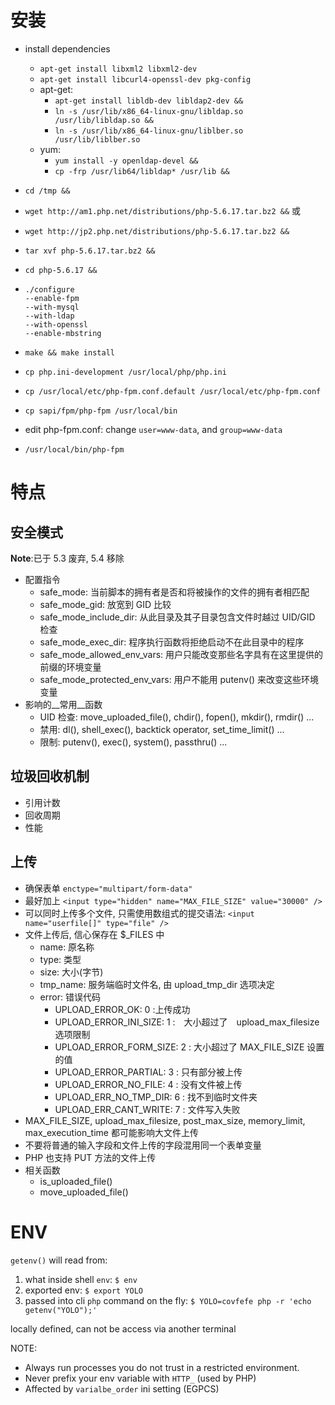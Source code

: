 # 安装
- install dependencies
    + `apt-get install libxml2 libxml2-dev`
    + `apt-get install libcurl4-openssl-dev pkg-config`
    + apt-get:
        * `apt-get install libldb-dev libldap2-dev &&`
        * `ln -s /usr/lib/x86_64-linux-gnu/libldap.so /usr/lib/libldap.so &&`
        * `ln -s /usr/lib/x86_64-linux-gnu/liblber.so /usr/lib/liblber.so`
    + yum:
        * `yum install -y openldap-devel &&`
        * `cp -frp /usr/lib64/libldap* /usr/lib &&`


- `cd /tmp &&`
- `wget http://am1.php.net/distributions/php-5.6.17.tar.bz2 &&` 或
- `wget http://jp2.php.net/distributions/php-5.6.17.tar.bz2 &&`
- `tar xvf php-5.6.17.tar.bz2 &&`
- `cd php-5.6.17 &&`
-
    ```
    ./configure
    --enable-fpm
    --with-mysql
    --with-ldap
    --with-openssl
    --enable-mbstring
    ```

- `make && make install`

- `cp php.ini-development /usr/local/php/php.ini`
- `cp /usr/local/etc/php-fpm.conf.default /usr/local/etc/php-fpm.conf`
- `cp sapi/fpm/php-fpm /usr/local/bin`
- edit php-fpm.conf: change `user=www-data`, and `group=www-data`

- `/usr/local/bin/php-fpm`


# 特点

## 安全模式

__Note__:已于 5.3 废弃, 5.4 移除

- 配置指令
    + safe_mode: 当前脚本的拥有者是否和将被操作的文件的拥有者相匹配
    + safe_mode_gid: 放宽到 GID 比较
    + safe_mode_include_dir: 从此目录及其子目录包含文件时越过 UID/GID 检查
    + safe_mode_exec_dir: 程序执行函数将拒绝启动不在此目录中的程序
    + safe_mode_allowed_env_vars: 用户只能改变那些名字具有在这里提供的前缀的环境变量
    + safe_mode_protected_env_vars: 用户不能用 putenv() 来改变这些环境变量
- 影响的__常用__函数
    + UID 检查: move_uploaded_file(), chdir(), fopen(), mkdir(), rmdir() ...
    + 禁用: dl(), shell_exec(), backtick operator, set_time_limit() ...
    + 限制: putenv(), exec(), system(), passthru() ...

## 垃圾回收机制

- 引用计数
- 回收周期
- 性能

## 上传

- 确保表单 `enctype="multipart/form-data"`
- 最好加上 `<input type="hidden" name="MAX_FILE_SIZE" value="30000" />`
- 可以同时上传多个文件, 只需使用数组式的提交语法: `<input name="userfile[]" type="file" />`
- 文件上传后, 信心保存在 $_FILES 中
    + name: 原名称
    + type: 类型
    + size: 大小(字节)
    + tmp_name: 服务端临时文件名, 由 upload_tmp_dir 选项决定
    + error: 错误代码
        * UPLOAD_ERROR_OK: 0 :上传成功
        * UPLOAD_ERROR_INI_SIZE: 1 :　大小超过了　upload_max_filesize 选项限制
        * UPLOAD_ERROR_FORM_SIZE: 2 : 大小超过了 MAX_FILE_SIZE 设置的值
        * UPLOAD_ERROR_PARTIAL: 3 : 只有部分被上传
        * UPLOAD_ERROR_NO_FILE: 4 : 没有文件被上传
        * UPLOAD_ERR_NO_TMP_DIR: 6 : 找不到临时文件夹
        * UPLOAD_ERR_CANT_WRITE: 7 : 文件写入失败
- MAX_FILE_SIZE, upload_max_filesize, post_max_size, memory_limit, max_execution_time 都可能影响大文件上传
- 不要将普通的输入字段和文件上传的字段混用同一个表单变量
- PHP 也支持 PUT 方法的文件上传
- 相关函数
    + is_uploaded_file()
    + move_uploaded_file()

# ENV

`getenv()` will read from:

1. what inside shell `env`: `$ env`
2. exported env: `$ export YOLO`
2. passed into cli `php` command on the fly: `$ YOLO=covfefe php -r 'echo getenv("YOLO");'`

locally defined, can not be access via another terminal

NOTE:

- Always run processes you do not trust in a restricted environment.
- Never prefix your env variable with `HTTP_` (used by PHP)
- Affected by `varialbe_order` ini setting (EGPCS)